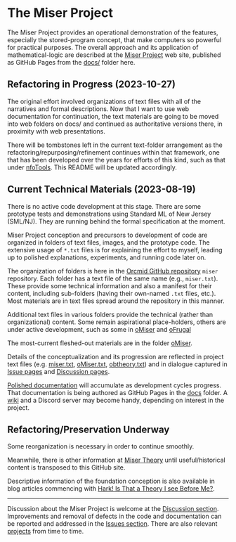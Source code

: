 <!-- README.md 1.3.4               UTF-8                           2023-10-27
     ---1----|----2----|----3----|----4----|----5----|----6----|----7----|---*

                      orcmid/miser Introduction
     -->

# The Miser Project

The Miser Project provides an operational demonstration of
the features, especially the stored-program concept, that make computers so
powerful for practical purposes.  The overall approach and its application of
mathematical-logic are described at the
[Miser Project](https://orcmid.github.io/miser) web site, published as GitHub
Pages from the [docs/](docs/) folder here.

## Refactoring in Progress (2023-10-27)

The original effort involved organizations of text files with all of the
narratives and formal descriptions. Now that I want to use web documentation
for continuation, the text materials are going to be moved into web folders
on docs/ and continued as authoritative versions there, in proximity with
web presentations.

There will be tombstones left in the current text-folder arrangement as the
refactoring/repurposing/refinement continues within that framework, one that
has been developed over the years for efforts of this kind, such as that under
[nfoTools](https://orcmid.github.io/nfoTools). This README will be updated
accordingly.

## Current Technical Materials (2023-08-19)

There is no active code development at this stage.  There are some prototype
tests and demonstrations using Standard ML of New Jersey (SML/NJ).  They are
running behind the formal specification at the moment.

Miser Project conception and precursors to development of code are
organized in folders of text files, images, and the prototype code.  The
extensive usage of `*.txt`
files is for explaining the effort to myself, leading up to polished
explanations, experiments, and running code later on.

The organization of folders is here in the
[Orcmid GitHub repository](https://github.com/orcmid) `miser` repository.
Each folder has a text file of the same name (e.g., `miser.txt`).  These
provide some technical information and also a manifest for their content,
including sub-folders (having their own-named `.txt` files, etc.). Most
materials are in text files spread around the repository in this manner.

Additional text files in various folders provide the technical (rather than
organizational) content.  Some remain aspirational place-holders, others are
under active development, such as some in [oMiser](oMiser/) and
[oFrugal](oFrugal/)

The most-current fleshed-out materials are in the folder
[oMiser](https://github.com/orcmid/miser/tree/master/oMiser).

Details of the conceptualization and its progression are reflected in project
text files (e.g. [miser.txt](miser.txt), [oMiser.txt](oMiser/oMiser.txt),
[obtheory.txt](oMiser/obtheory.txt)) and in dialogue captured in
[Issue pages](https://github.com/orcmid/miser/issues) and
[Discussion pages](https://github.com/orcmid/miser/discussions).

[Polished documentation](https://orcmid.github.io/miser/) will accumulate
as development cycles progress.  That documentation is being authored as
GitHub Pages in the [docs](docs/) folder. A
[wiki](https://github.com/orcmid/miser/wiki) and a Discord server may
become handy, depending on interest in the project.

## Refactoring/Preservation Underway

Some reorganization is necessary in order to continue smoothly.

Meanwhile, there is other information at
[Miser Theory](https://miser-theory.info) until useful/historical content is
transposed to this GitHub site.

Descriptive information of the foundation conception is also available in
blog articles commencing with
[Hark! Is That a Theory I see Before Me?](https://orcmid.blogspot.com/2018/07/miser-project-hark-is-that-theory-i-see.html).

----

Discussion about the Miser Project is welcome at the
[Discussion section](https://github.com/orcmid/miser/discussions).
Improvements and removal of defects in the code and documentation can be
reported and addressed in the
[Issues section](https://github.com/orcmid/miser/issues).  There are also
relevant [projects](https://github.com/orcmid/miser/projects?type=classic)
from time to time.

<!-- ---1----|----2----|----3----|----4----|----5----|----6----|----7----|--*

     1.3.4 2023-10-27T19:45Z Refactoring announced
     1.3.3 2023-08-22T21:02Z Small tweak
     1.3.2 2023-08-20T01:38Z Fix a link that would replace this page.
     1.3.1 2023-08-19T16:01Z Tidying up, smoothing the information
     1.3.0 2023-08-19T01:10Z Refactored in conjunction with doc/index.md.
     1.2.2 2023-08-13T21:28Z Mostly-stable draft
     1.2.1 2023-08-13T17:30Z Continued re-arrangement and proofing
     1.2.0 2023-08-13T15:34Z Rough Draft re-arrangement for proofing
     1.1.0 2022-01-05T21:49Z Smoothing and Revision of Text, Progression,
           Current State
     1.0.1 2018-08-26 Added TODOs and 5Ps placeholder
     1.0.0 2018-01-11 Initial Stable README

                           end of miser/README.md
     -->
